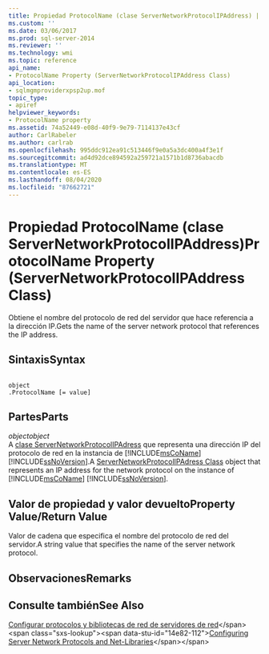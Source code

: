 ```yaml
---
title: Propiedad ProtocolName (clase ServerNetworkProtocolIPAddress) | Microsoft Docs
ms.custom: ''
ms.date: 03/06/2017
ms.prod: sql-server-2014
ms.reviewer: ''
ms.technology: wmi
ms.topic: reference
api_name:
- ProtocolName Property (ServerNetworkProtocolIPAddress Class)
api_location:
- sqlmgmproviderxpsp2up.mof
topic_type:
- apiref
helpviewer_keywords:
- ProtocolName property
ms.assetid: 74a52449-e08d-40f9-9e79-7114137e43cf
author: CarlRabeler
ms.author: carlrab
ms.openlocfilehash: 995ddc912ea91c513446f9e0a5a3dc400a4f3e1f
ms.sourcegitcommit: ad4d92dce894592a259721a1571b1d8736abacdb
ms.translationtype: MT
ms.contentlocale: es-ES
ms.lasthandoff: 08/04/2020
ms.locfileid: "87662721"
---
```

# <a name="protocolname-property-servernetworkprotocolipaddress-class"></a><span data-ttu-id="14e82-102">Propiedad ProtocolName (clase ServerNetworkProtocolIPAddress)</span><span class="sxs-lookup"><span data-stu-id="14e82-102">ProtocolName Property (ServerNetworkProtocolIPAddress Class)</span></span>
  <span data-ttu-id="14e82-103">Obtiene el nombre del protocolo de red del servidor que hace referencia a la dirección IP.</span><span class="sxs-lookup"><span data-stu-id="14e82-103">Gets the name of the server network protocol that references the IP address.</span></span>  
  
## <a name="syntax"></a><span data-ttu-id="14e82-104">Sintaxis</span><span class="sxs-lookup"><span data-stu-id="14e82-104">Syntax</span></span>  
  
```  
  
object  
.ProtocolName [= value]  
```  
  
## <a name="parts"></a><span data-ttu-id="14e82-105">Partes</span><span class="sxs-lookup"><span data-stu-id="14e82-105">Parts</span></span>  
 <span data-ttu-id="14e82-106">*object*</span><span class="sxs-lookup"><span data-stu-id="14e82-106">*object*</span></span>  
 <span data-ttu-id="14e82-107">A [clase ServerNetworkProtocolIPAdress](servernetworkprotocolipaddress-class.md) que representa una dirección IP del protocolo de red en la instancia de [!INCLUDE[msCoName](../../../includes/msconame-md.md)] [!INCLUDE[ssNoVersion](../../../includes/ssnoversion-md.md)].</span><span class="sxs-lookup"><span data-stu-id="14e82-107">A [ServerNetworkProtocolIPAdress Class](servernetworkprotocolipaddress-class.md) object that represents an IP address for the network protocol on the instance of [!INCLUDE[msCoName](../../../includes/msconame-md.md)] [!INCLUDE[ssNoVersion](../../../includes/ssnoversion-md.md)].</span></span>  
  
## <a name="property-valuereturn-value"></a><span data-ttu-id="14e82-108">Valor de propiedad y valor devuelto</span><span class="sxs-lookup"><span data-stu-id="14e82-108">Property Value/Return Value</span></span>  
 <span data-ttu-id="14e82-109">Valor de cadena que especifica el nombre del protocolo de red del servidor.</span><span class="sxs-lookup"><span data-stu-id="14e82-109">A string value that specifies the name of the server network protocol.</span></span>  
  
## <a name="remarks"></a><span data-ttu-id="14e82-110">Observaciones</span><span class="sxs-lookup"><span data-stu-id="14e82-110">Remarks</span></span>  
  
## <a name="see-also"></a><span data-ttu-id="14e82-111">Consulte también</span><span class="sxs-lookup"><span data-stu-id="14e82-111">See Also</span></span>  
 <span data-ttu-id="14e82-112">[Configurar protocolos y bibliotecas de red de servidores de red](https://msdn.microsoft.com/library/ms177485\(v=sql.100\).aspx)</span><span class="sxs-lookup"><span data-stu-id="14e82-112">[Configuring Server Network Protocols and Net-Libraries](https://msdn.microsoft.com/library/ms177485\(v=sql.100\).aspx)</span></span>  
  
  
